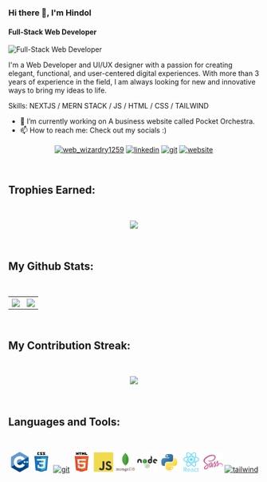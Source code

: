 ### Hi there 👋, I'm Hindol

#### Full-Stack Web Developer

![Full-Stack Web Developer](https://media.licdn.com/dms/image/D4D16AQGYIGgBQcMmrw/profile-displaybackgroundimage-shrink_350_1400/0/1688367266712?e=1724284800&v=beta&t=j-lkDSbPgvr3Sw2aYdUshBAksHrkZOaputbiK9elsWQ)

I'm a Web Developer and UI/UX designer with a passion for creating elegant, functional, and user-centered digital experiences. With more than 3 years of experience in the field, I am always looking for new and innovative ways to bring my ideas to life.

Skills: NEXTJS / MERN STACK / JS / HTML / CSS / TAILWIND

- 🔭 I’m currently working on A business website called Pocket Orchestra.
- 📫 How to reach me: Check out my socials :)

<p align="center">
<a href="https://instagram.com/web_wizardry1259" target="blank"><img align="center" src="https://raw.githubusercontent.com/rahuldkjain/github-profile-readme-generator/master/src/images/icons/Social/instagram.svg" alt="web_wizardry1259" height="30" width="40" /></a>
<a href="https://www.linkedin.com/in/hindol-banerjee-93701124b/" target="blank"><img align="center" src="https://raw.githubusercontent.com/rahuldkjain/github-profile-readme-generator/master/src/images/icons/Social/linked-in-alt.svg" alt="linkedin" height="30" width="40" /></a>
<a href="https://github.com/Hindol19" target="blank"><img align="center" src="https://raw.githubusercontent.com/rahuldkjain/github-profile-readme-generator/master/src/images/icons/Social/github.svg" alt="git" height="30" width="40" /></a>
<a href="https://hindol-banerjee-official.vercel.app/" target="blank"><img align="center" src="https://www.svgrepo.com/show/258023/earth-grid-earth-globe.svg" alt="website" height="30" width="40" /></a>

</p>

<!-- [<img src='https://cdn.iconscout.com/icon/free/png-512/free-github-159-721954.png?f=webp&w=256' alt='github' height='40'>](https://github.com/Hindol19) [<img src='https://raw.githubusercontent.com/rahuldkjain/github-profile-readme-generator/master/src/images/icons/Social/linked-in-alt.svg' alt='linkedin' height='40'>](https://www.linkedin.com/in/hindol-banerjee-93701124b/) [<img src='https://cdn.iconscout.com/icon/free/png-512/free-web-earth-online-market-planet-search-secure-1-9563.png?f=webp&w=256' alt='website' height='40'>](https://hindol-banerjee-official.vercel.app/) -->

<br/>
<h2>Trophies Earned:</h2>
<br/>

<p align=center> 
  <a href="https://github.com/ryo-ma/github-profile-trophy">
    <img width=900 src="https://github-profile-trophy.vercel.app/?username=Hindol19&column=8&no-frame=true"/>
  </a>
</p>

<br/>
<h2>My Github Stats:</h2> 
<br/>

<table>
    <tr>
        <td rowspan=2>
            <img width=500 src="https://github-readme-stats.vercel.app/api/top-langs/?username=Hindol19&theme=dark" align="center"/></td>
    </tr>
    <tr>
        <td><img width=500 src="https://github-readme-stats.vercel.app/api?username=Hindol19&count_private=true&theme=dark&show_icons=true" align="center"/></td>
    </tr>
</table>

<br/>
<h2>My Contribution Streak:</h2> 
<br/>

<p align="center">
  <a href="#">
    <img src="https://github-readme-streak-stats.herokuapp.com/?user=Hindol19&theme=dark&hide_border=true&background=0D1117&stroke=0000"/>
  </a>
</p>

<br/>
<h2 align="left">Languages and Tools:</h3>
<br/>
<p align="center"> 
<a href="https://www.w3schools.com/cpp/" target="_blank" rel="noreferrer"><img src="https://raw.githubusercontent.com/devicons/devicon/master/icons/cplusplus/cplusplus-original.svg" alt="cplusplus" width="40" height="40"/></a> 
<a href="https://www.w3schools.com/css/" target="_blank" rel="noreferrer"><img src="https://raw.githubusercontent.com/devicons/devicon/master/icons/css3/css3-original-wordmark.svg" alt="css3" width="40" height="40"/></a> 
<a href="https://git-scm.com/" target="_blank" rel="noreferrer"><img src="https://www.vectorlogo.zone/logos/git-scm/git-scm-icon.svg" alt="git" width="40" height="40"/></a> 
<a href="https://www.w3.org/html/" target="_blank" rel="noreferrer"><img src="https://raw.githubusercontent.com/devicons/devicon/master/icons/html5/html5-original-wordmark.svg" alt="html5" width="40" height="40"/></a> 
<a href="https://developer.mozilla.org/en-US/docs/Web/JavaScript" target="_blank" rel="noreferrer"><img src="https://raw.githubusercontent.com/devicons/devicon/master/icons/javascript/javascript-original.svg" alt="javascript" width="40" height="40"/></a> 
<a href="https://www.mongodb.com/" target="_blank" rel="noreferrer"><img src="https://raw.githubusercontent.com/devicons/devicon/master/icons/mongodb/mongodb-original-wordmark.svg" alt="mongodb" width="40" height="40"/></a> 
<a href="https://nodejs.org" target="_blank" rel="noreferrer"><img src="https://raw.githubusercontent.com/devicons/devicon/master/icons/nodejs/nodejs-original-wordmark.svg" alt="nodejs" width="40" height="40"/></a> 
<a href="https://www.python.org" target="_blank" rel="noreferrer"><img src="https://raw.githubusercontent.com/devicons/devicon/master/icons/python/python-original.svg" alt="python" width="40" height="40"/></a> 
<a href="https://reactjs.org/" target="_blank" rel="noreferrer"><img src="https://raw.githubusercontent.com/devicons/devicon/master/icons/react/react-original-wordmark.svg" alt="react" width="40" height="40"/></a> 
<a href="https://sass-lang.com" target="_blank" rel="noreferrer"><img src="https://raw.githubusercontent.com/devicons/devicon/master/icons/sass/sass-original.svg" alt="sass" width="40" height="40"/></a> 
<a href="https://tailwindcss.com/" target="_blank" rel="noreferrer"><img src="https://www.vectorlogo.zone/logos/tailwindcss/tailwindcss-icon.svg" alt="tailwind" width="40" height="40"/></a> 
</p>
